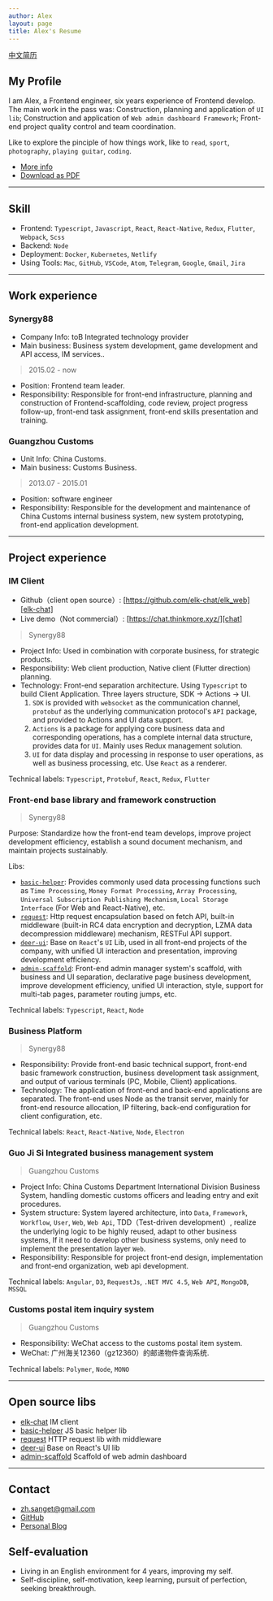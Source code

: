 ```yaml
---
author: Alex
layout: page
title: Alex's Resume
---
```


<escape>
  <div class="no-print simple-nav">
    <a href="/resume">中文简历</a>
  </div>
</escape>

## My Profile

I am Alex, a Frontend engineer, six years experience of Frontend develop. The main work in the pass was: Construction, planning and application of `UI lib`; Construction and application of `Web admin dashboard Framework`; Front-end project quality control and team coordination.

Like to explore the pinciple of how things work, like to `read`, `sport`, `photography`, `playing guitar`, `coding`.

- [More info](/about)
- [Download as PDF](https://cdn.jsdelivr.net/gh/SANGET/blog-v3@master/content/assets/other/resume.pdf)

--------

## Skill

- Frontend: `Typescript`, `Javascript`, `React`, `React-Native`, `Redux`, `Flutter`, `Webpack`, `Scss`
- Backend: `Node`
- Deployment: `Docker`, `Kubernetes`, `Netlify`
- Using Tools: `Mac`, `GitHub`, `VSCode`, `Atom`, `Telegram`, `Google`, `Gmail`, `Jira`

--------

## Work experience

### Synergy88

- Company Info: toB Integrated technology provider
- Main business: Business system development, game development and API access, IM services..

> 2015.02 - now

- Position: Frontend team leader.
- Responsibility: Responsible for front-end infrastructure, planning and construction of Frontend-scaffolding, code review, project progress follow-up, front-end task assignment, front-end skills presentation and training.

### Guangzhou Customs

- Unit Info: China Customs.
- Main business: Customs Business.

> 2013.07 - 2015.01

- Position: software engineer
- Responsibility: Responsible for the development and maintenance of China Customs internal business system, new system prototyping, front-end application development.

--------

## Project experience

### IM Client

- Github（client open source）: [https://github.com/elk-chat/elk_web][elk-chat]
- Live demo（Not commercial）: [https://chat.thinkmore.xyz/][chat]

> Synergy88

- Project Info: Used in combination with corporate business, for strategic products.
- Responsibility: Web client production, Native client (Flutter direction) planning.
- Technology: Front-end separation architecture. Using `Typescript` to build Client Application. Three layers structure, SDK -> Actions -> UI.
  1. `SDK` is provided with `websocket` as the communication channel, `protobuf` as the underlying communication protocol's `API` package, and provided to Actions and UI data support.
  2. `Actions` is a package for applying core business data and corresponding operations, has a complete internal data structure, provides data for `UI`. Mainly uses Redux management solution.
  3. `UI` for data display and processing in response to user operations, as well as business processing, etc. Use `React` as a renderer.

Technical labels: `Typescript`, `Protobuf`, `React`, `Redux`, `Flutter`

### Front-end base library and framework construction

> Synergy88

Purpose: Standardize how the front-end team develops, improve project development efficiency, establish a sound document mechanism, and maintain projects sustainably.

Libs:

- [`basic-helper`][basic-helper]: Provides commonly used data processing functions such as `Time Processing`, `Money Format Processing`, `Array Processing`, `Universal Subscription Publishing Mechanism`, `Local Storage Interface` (For Web and React-Native), etc.
- [`request`][request]: Http request encapsulation based on fetch API, built-in middleware (built-in RC4 data encryption and decryption, LZMA data decompression middleware) mechanism, RESTFul API support.
- [`deer-ui`][deer-ui]: Base on `React`'s `UI` Lib, used in all front-end projects of the company, with unified UI interaction and presentation, improving development efficiency.
- [`admin-scaffold`][admin-scaffold]: Front-end admin manager system's scaffold, with business and UI separation, declarative page business development, improve development efficiency, unified UI interaction, style, support for multi-tab pages, parameter routing jumps, etc.

Technical labels: `Typescript`, `React`, `Node`

### Business Platform

> Synergy88

- Responsibility: Provide front-end basic technical support, front-end basic framework construction, business development task assignment, and output of various terminals (PC, Mobile, Client) applications.
- Technology: The application of front-end and back-end applications are separated. The front-end uses Node as the transit server, mainly for front-end resource allocation, IP filtering, back-end configuration for client configuration, etc.

Technical labels: `React`, `React-Native`, `Node`, `Electron`

### Guo Ji Si Integrated business management system

> Guangzhou Customs

- Project Info: China Customs Department International Division Business System, handling domestic customs officers and leading entry and exit procedures.
- System structure: System layered architecture, into `Data`, `Framework`, `Workflow`, `User`, `Web`, `Web Api`, TDD（Test-driven development）, realize the underlying logic to be highly reused, adapt to other business systems, If it need to develop other business systems, only need to implement the presentation layer `Web`.
- Responsibility: Responsible for project front-end design, implementation and front-end organization, web api development.

Technical labels: `Angular`, `D3`, `RequestJs`, `.NET MVC 4.5`, `Web API`, `MongoDB`, `MSSQL`

### Customs postal item inquiry system

> Guangzhou Customs

- Responsibility: WeChat access to the customs postal item system.
- WeChat: 广州海关12360（gz12360）的邮递物件查询系统.

Technical labels: `Polymer`, `Node`, `MONO`

--------

## Open source libs

- [elk-chat](https://chat.thinkmore.xyz/) IM client
- [basic-helper](https://basic.thinkmore.xyz/) JS basic helper lib
- [request](https://request.thinkmore.xyz/) HTTP request lib with middleware
- [deer-ui](https://ui.thinkmore.xyz/) Base on React's UI lib
- [admin-scaffold](https://scaffold.thinkmore.xyz/) Scaffold of web admin dashboard

<!-- --------

## Educational experience

- Guangdong Industry Technical College -->

--------

## Contact

- <a href="mailto:zh.sanget@gmail.com" target="_top">zh.sanget@gmail.com</a>
- <a href="https://github.com/SANGET" target="_blank">GitHub</a>
- [Personal Blog](https://thinkmore.xyz/)

## Self-evaluation

- Living in an English environment for 4 years, improving my self.
- Self-discipline, self-motivation, keep learning, pursuit of perfection, seeking breakthrough.

[request]: https://github.com/minimal-code/request
[basic-helper]: https://github.com/minimal-code/basic-helper
[deer-ui]: https://github.com/minimal-code/deer-ui
[admin-scaffold]: https://github.com/minimal-code/admin-scaffold
[elk-chat]: https://github.com/elk-chat/elk_web
[chat]: https://chat.thinkmore.xyz/
